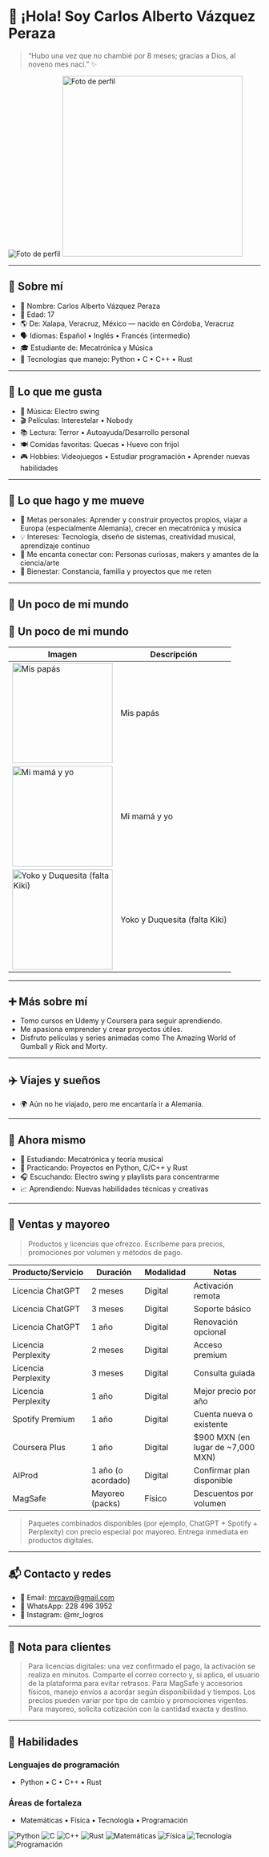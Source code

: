 # 👋 ¡Hola! Soy Carlos Alberto Vázquez Peraza

> “Hubo una vez que no chambié por 8 meses; gracias a Dios, al noveno mes nací.” ✨

<!-- Foto principal -->
![Foto de perfil](./recursos/imgs/yo.jpg)
<img src="./recursos/imgs/yo.jpg" alt="Foto de perfil" width="360" />

---

## 🪪 Sobre mí
- 👤 Nombre: Carlos Alberto Vázquez Peraza
- 🎂 Edad: 17
- 🌎 De: Xalapa, Veracruz, México — nacido en Córdoba, Veracruz
- 🗣️ Idiomas: Español • Inglés • Francés (intermedio)
- 🎓 Estudiante de: Mecatrónica y Música
- 🔧 Tecnologías que manejo: Python • C • C++ • Rust

---

## 💫 Lo que me gusta
- 🎵 Música: Electro swing
- 🎬 Películas: Interestelar • Nobody
- 📚 Lectura: Terror • Autoayuda/Desarrollo personal
- 🍽️ Comidas favoritas: Quecas • Huevo con frijol
- 🎮 Hobbies: Videojuegos • Estudiar programación • Aprender nuevas habilidades

---

## 🌱 Lo que hago y me mueve
- 🎯 Metas personales: Aprender y construir proyectos propios, viajar a Europa (especialmente Alemania), crecer en mecatrónica y música
- 💡 Intereses: Tecnología, diseño de sistemas, creatividad musical, aprendizaje continuo
- 🤝 Me encanta conectar con: Personas curiosas, makers y amantes de la ciencia/arte
- 🧘 Bienestar: Constancia, familia y proyectos que me reten

---

## 📸 Un poco de mi mundo

<!-- Tabla en HTML puro para compatibilidad con GitHub Pages/MkDocs -->
## 📸 Un poco de mi mundo

| Imagen | Descripción |
| --- | --- |
| <img src="./recursos/imgs/papas.jpg" alt="Mis papás" width="200" /> | Mis papás |
| <img src="./recursos/imgs/mami.jpg" alt="Mi mamá y yo" width="200" /> | Mi mamá y yo |
| <img src="./recursos/imgs/mascotas.jpg" alt="Yoko y Duquesita (falta Kiki)" width="200" /> | Yoko y Duquesita (falta Kiki) |


---

## ➕ Más sobre mí
- Tomo cursos en Udemy y Coursera para seguir aprendiendo.
- Me apasiona emprender y crear proyectos útiles.
- Disfruto películas y series animadas como The Amazing World of Gumball y Rick and Morty.

---

## ✈️ Viajes y sueños
- 🌍 Aún no he viajado, pero me encantaría ir a Alemania.

---

## 🧠 Ahora mismo
- 📖 Estudiando: Mecatrónica y teoría musical
- 🧪 Practicando: Proyectos en Python, C/C++ y Rust
- 🎧 Escuchando: Electro swing y playlists para concentrarme
- 📈 Aprendiendo: Nuevas habilidades técnicas y creativas

---

## 🛒 Ventas y mayoreo

> Productos y licencias que ofrezco. Escríbeme para precios, promociones por volumen y métodos de pago.

| Producto/Servicio   | Duración            | Modalidad | Notas |
| ---                 | ---                 | ---       | --- |
| Licencia ChatGPT    | 2 meses             | Digital   | Activación remota |
| Licencia ChatGPT    | 3 meses             | Digital   | Soporte básico |
| Licencia ChatGPT    | 1 año               | Digital   | Renovación opcional |
| Licencia Perplexity | 2 meses             | Digital   | Acceso premium |
| Licencia Perplexity | 3 meses             | Digital   | Consulta guiada |
| Licencia Perplexity | 1 año               | Digital   | Mejor precio por año |
| Spotify Premium     | 1 año               | Digital   | Cuenta nueva o existente |
| Coursera Plus       | 1 año               | Digital   | $900 MXN (en lugar de ~7,000 MXN) |
| AIProd              | 1 año (o acordado)  | Digital   | Confirmar plan disponible |
| MagSafe             | Mayoreo (packs)     | Físico    | Descuentos por volumen |

> Paquetes combinados disponibles (por ejemplo, ChatGPT + Spotify + Perplexity) con precio especial por mayoreo. Entrega inmediata en productos digitales.

---

## 📬 Contacto y redes
- 📧 Email: mrcavp@gmail.com
- 📱 WhatsApp: 228 496 3952
- 📸 Instagram: @mr_logros

---

## 📌 Nota para clientes
> Para licencias digitales: una vez confirmado el pago, la activación se realiza en minutos. Comparte el correo correcto y, si aplica, el usuario de la plataforma para evitar retrasos. Para MagSafe y accesorios físicos, manejo envíos a acordar según disponibilidad y tiempos. Los precios pueden variar por tipo de cambio y promociones vigentes. Para mayoreo, solicita cotización con la cantidad exacta y destino.

---

## 🧰 Habilidades

### Lenguajes de programación
- Python • C • C++ • Rust

### Áreas de fortaleza
- Matemáticas • Física • Tecnología • Programación

<!-- Badges en líneas separadas para máxima compatibilidad -->
<img src="https://img.shields.io/badge/Python-3776AB?logo=python&logoColor=white" alt="Python">
<img src="https://img.shields.io/badge/C-A8B9CC?logo=c&logoColor=black" alt="C">
<img src="https://img.shields.io/badge/C++-00599C?logo=c%2B%2B&logoColor=white" alt="C++">
<img src="https://img.shields.io/badge/Rust-000000?logo=rust&logoColor=white" alt="Rust">
<img src="https://img.shields.io/badge/Matem%C3%A1ticas-L%C3%B3gica%20%7C%20C%C3%A1lculo-blue" alt="Matemáticas">
<img src="https://img.shields.io/badge/F%C3%ADsica-Mec%C3%A1nica%20%7C%20Electr%C3%B3nica-purple" alt="Física">
<img src="https://img.shields.io/badge/Tecnolog%C3%ADa-Maker%20%7C%20Mecatr%C3%B3nica-green" alt="Tecnología">
<img src="https://img.shields.io/badge/Programaci%C3%B3n-Aprendizaje%20continuo-orange" alt="Programación">
